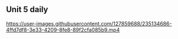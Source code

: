 ## Unit 5 daily


https://user-images.githubusercontent.com/127859688/235134686-4ffd7df8-3e33-4209-8fe8-89f2cfa085b9.mp4

